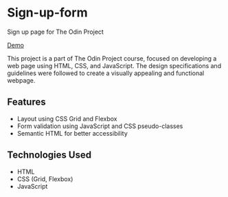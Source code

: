 # Sign-up-form
Sign up page for The Odin Project

[Demo](https://shreyaskr8.github.io/Sign-up-form/)

This project is a part of The Odin Project course, focused on developing a web page using HTML, CSS, and JavaScript. The design specifications and guidelines were followed to create a visually appealing and functional webpage.

## Features

- Layout using CSS Grid and Flexbox
- Form validation using JavaScript and CSS pseudo-classes
- Semantic HTML for better accessibility

## Technologies Used

- HTML
- CSS (Grid, Flexbox)
- JavaScript
